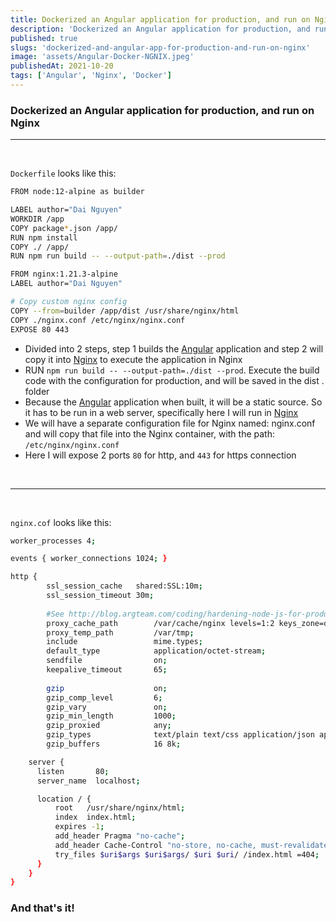 ```yaml
---
title: Dockerized an Angular application for production, and run on Nginx
description: 'Dockerized an Angular application for production, and run on Nginx'
published: true
slugs: 'dockerized-and-angular-app-for-production-and-run-on-nginx'
image: 'assets/Angular-Docker-NGNIX.jpeg'
publishedAt: 2021-10-20
tags: ['Angular', 'Nginx', 'Docker']
---
```


### Dockerized an Angular application for production, and run on Nginx
<hr />
<br />

`Dockerfile` looks like this:

```bash
FROM node:12-alpine as builder

LABEL author="Dai Nguyen"
WORKDIR /app
COPY package*.json /app/
RUN npm install
COPY ./ /app/
RUN npm run build -- --output-path=./dist --prod

FROM nginx:1.21.3-alpine
LABEL author="Dai Nguyen"

# Copy custom nginx config
COPY --from=builder /app/dist /usr/share/nginx/html
COPY ./nginx.conf /etc/nginx/nginx.conf
EXPOSE 80 443
```
  - Divided into 2 steps, step 1 builds the [Angular](https://angular.io/) application and step 2 will copy it into [Nginx](https://www.nginx.com/) to execute the application in Nginx
  - RUN `npm run build -- --output-path=./dist --prod`. Execute the build code with the configuration for production, and will be saved in the dist . folder
  - Because the [Angular](https://angular.io/) application when built, it will be a static source. So it has to be run in a web server, specifically here I will run in [Nginx](https://www.nginx.com/)
  - We will have a separate configuration file for Nginx named: nginx.conf and will copy that file into the Nginx container, with the path: `/etc/nginx/nginx.conf`
  - Here I will expose 2 ports `80` for http, and `443` for https connection

<br />
<hr />
<br />

`nginx.cof` looks like this:

```bash
worker_processes 4;

events { worker_connections 1024; }

http {
        ssl_session_cache   shared:SSL:10m;
        ssl_session_timeout 30m;
        
        #See http://blog.argteam.com/coding/hardening-node-js-for-production-part-2-using-nginx-to-avoid-node-js-load        
        proxy_cache_path        /var/cache/nginx levels=1:2 keys_zone=one:8m max_size=3000m inactive=600m;
        proxy_temp_path         /var/tmp;
        include                 mime.types;
        default_type            application/octet-stream;
        sendfile                on;
        keepalive_timeout       65;
        
        gzip                    on;
        gzip_comp_level         6;
        gzip_vary               on;
        gzip_min_length         1000;
        gzip_proxied            any;
        gzip_types              text/plain text/css application/json application/x-javascript text/xml application/xml application/xml+rss text/javascript;
        gzip_buffers            16 8k;

    server {
      listen       80;
      server_name  localhost;

      location / {
          root   /usr/share/nginx/html;
          index  index.html;
          expires -1;
          add_header Pragma "no-cache";
          add_header Cache-Control "no-store, no-cache, must-revalidate, post-check=0, pre-check=0";
          try_files $uri$args $uri$args/ $uri $uri/ /index.html =404;
      }
    }
}
```

### And that's it!